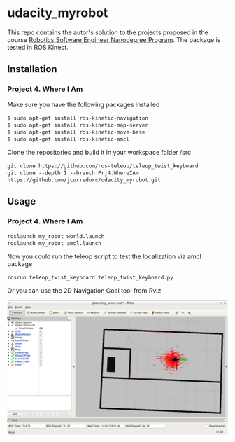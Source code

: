 # udacity_myrobot

This repo contains the autor's solution to the projects proposed in the course [Robotics Software Engineer Nanodegree Program](https://www.udacity.com/course/robotics-software-engineer--nd209). The package is tested in ROS Kinect.

## Installation

### Project 4. Where I Am

Make sure you have the following packages installed

```
$ sudo apt-get install ros-kinetic-navigation
$ sudo apt-get install ros-kinetic-map-server
$ sudo apt-get install ros-kinetic-move-base
$ sudo apt-get install ros-kinetic-amcl
```

Clone the repositories and build it in your workspace folder /src

```
git clone https://github.com/ros-teleop/teleop_twist_keyboard
git clone --depth 1 --branch Prj4.WhereIAm https://github.com/jcorredorc/udacity_myrobot.git
```

## Usage

### Project 4. Where I Am

```
roslaunch my_robot world.launch
roslaunch my_robot amcl.launch
```

Now you could run the teleop script to test the localization via amcl package

```
rosrun teleop_twist_keyboard teleop_twist_keyboard.py
```

Or you can use the 2D Navigation Goal tool from Rviz


![GitHub Logo](/images/xdp_imagenUdacity_proj3.jpg)

